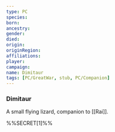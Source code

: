 ```yaml
---
type: PC
species:
born:
ancestry:
gender:
died:
origin:
originRegion:
affiliations:
player:
campaign:
name: Dimitaur
tags: [PC/GreatWar, stub, PC/Companion]
---
```


### Dimitaur

A small flying lizard, companion to [[Rai]].

%%SECRET[1]%%



